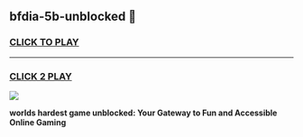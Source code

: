 
## bfdia-5b-unblocked 👋
<h3>
<a href="https://premium.freeplayer.one?title=bfdia-5b-unblocked&ref=14F">CLICK TO PLAY</a></h3>
<hr>

<h3>
<a href="https://premium.freeplayer.one?title=bfdia-5b-unblocked&ref=14F">CLICK 2 PLAY</a>
  
</h3>

<a href="https://premium.freeplayer.one?title=bfdia-5b-unblocked&ref=12F/"><img src="https://clearcache.store/games.png"></a>


**worlds hardest game unblocked: Your Gateway to Fun and Accessible Online Gaming**
